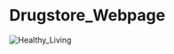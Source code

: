 # Drugstore_Webpage

![Healthy_Living](https://github.com/crayon-art/Drugstore_Webpage/assets/142947608/8240649b-a1e7-4210-885e-de58b6188d2b)
